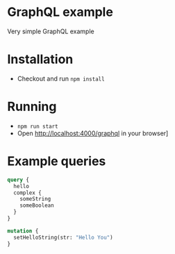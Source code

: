 # GraphQL example

Very simple GraphQL example

# Installation

* Checkout and run `npm install`

# Running

* `npm run start`
* Open [http://localhost:4000/graphql](http://localhost:4000/graphql) in your browser]

# Example queries

```graphql
query {
  hello
  complex {
    someString
    someBoolean
  }
}
```

```graphql
mutation {
  setHelloString(str: "Hello You")
}
```
